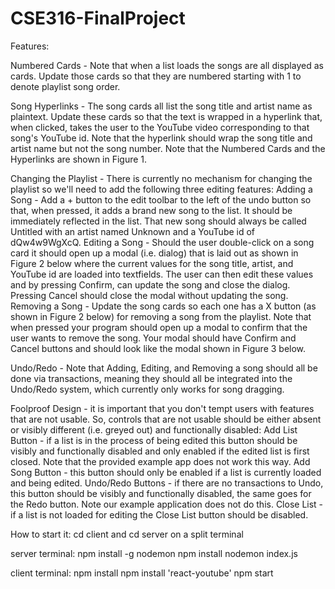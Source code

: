 # CSE316-FinalProject
Features:

Numbered Cards - Note that when a list loads the songs are all displayed as cards. Update those cards so that they are numbered starting with 1 to denote playlist song order.

Song Hyperlinks - The song cards all list the song title and artist name as plaintext. Update these cards so that the text is wrapped in a hyperlink that, when clicked, takes the user to the YouTube video corresponding to that song's YouTube id. Note that the hyperlink should wrap the song title and artist name but not the song number. Note that the Numbered Cards and the Hyperlinks are shown in Figure 1.

Changing the Playlist - There is currently no mechanism for changing the playlist so we'll need to add the following three editing features:
Adding a Song - Add a + button to the edit toolbar to the left of the undo button so that, when pressed, it adds a brand new song to the list. It should be immediately reflected in the list. That new song should always be called Untitled with an artist named Unknown and a YouTube id of dQw4w9WgXcQ.
Editing a Song - Should the user double-click on a song card it should open up a modal (i.e. dialog) that is laid out as shown in Figure 2 below where the current values for the song title, artist, and YouTube id are loaded into textfields. The user can then edit these values and by pressing Confirm, can update the song and close the dialog. Pressing Cancel should close the modal without updating the song.
Removing a Song - Update the song cards so each one has a X button (as shown in Figure 2 below) for removing a song from the playlist. Note that when pressed your program should open up a modal to confirm that the user wants to remove the song. Your modal should have Confirm and Cancel buttons and should look like the modal shown in Figure 3 below.


Undo/Redo - Note that Adding, Editing, and Removing a song should all be done via transactions, meaning they should all be integrated into the Undo/Redo system, which currently only works for song dragging.

Foolproof Design - it is important that you don't tempt users with features that are not usable. So, controls that are not usable should be either absent or visibly different (i.e. greyed out) and functionally disabled:
Add List Button - if a list is in the process of being edited this button should be visibly and functionally disabled and only enabled if the edited list is first closed. Note that the provided example app does not work this way.
Add Song Button - this button should only be enabled if a list is currently loaded and being edited.
Undo/Redo Buttons - if there are no transactions to Undo, this button should be visibly and functionally disabled, the same goes for the Redo button. Note our example application does not do this.
Close List - if a list is not loaded for editing the Close List button should be disabled.

How to start it:
cd client and cd server on a split terminal

server terminal:
npm install -g nodemon
npm install
nodemon index.js

client terminal:
npm install
npm install 'react-youtube'
npm start
